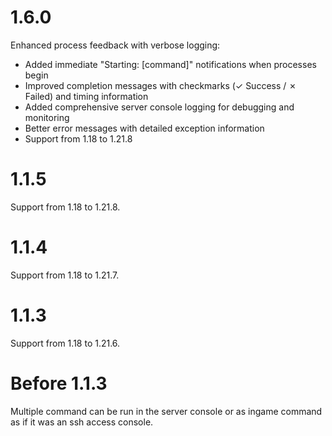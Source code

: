 # 1.6.0
Enhanced process feedback with verbose logging:
- Added immediate "Starting: [command]" notifications when processes begin
- Improved completion messages with checkmarks (✓ Success / ✗ Failed) and timing information
- Added comprehensive server console logging for debugging and monitoring
- Better error messages with detailed exception information
- Support from 1.18 to 1.21.8

# 1.1.5
Support from 1.18 to 1.21.8.

# 1.1.4
Support from 1.18 to 1.21.7.

# 1.1.3
Support from 1.18 to 1.21.6.

# Before 1.1.3
Multiple command can be run in the server console or as ingame command as if it was an ssh access console.